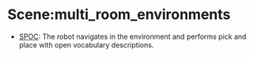 # Scene:multi_room_environments

- [SPOC](https://github.com/youliangtan/oxe_contrib/tree/main/pages/datasets/spoc.md): The robot navigates in the environment and performs pick and place with open vocabulary descriptions.